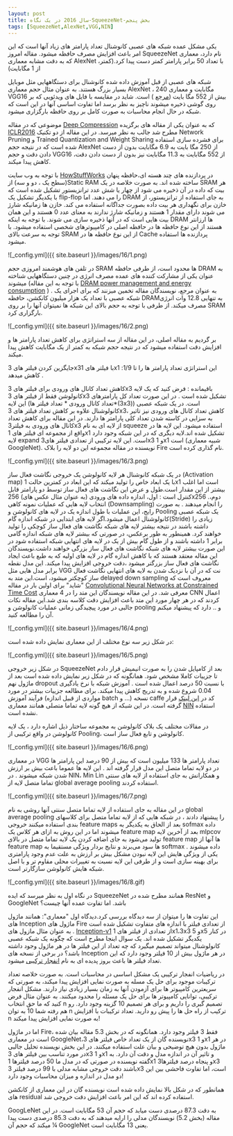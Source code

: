 ```yaml
---
layout: post
title: سال 2016 در یک نگاه-SqueezeNet-بخش پنجم
tags: [SqueezeNet,AlexNet,VGG,NIN]
---
```

یکی مشکل عمده شبکه های عصبی کانوشنال تعداد پارامتر های زیاد آنها است که این امر باعث افزایش مصرف حافظه میشود. مقاله امروز SqueezeNet نام دارد، معماری که به دقت مشابه معماری AlexNet ،با تعداد 50 برابر پارامتر کمتر دست پیدا کرد.(کمتر از 1 مگابایت)

شبکه های عصبی از قبل آموزش داده شده کانوشنال برای دستگاههایی مثل موبایل بسیار بزرگ هستند. به عنوان مثال حجم معماری AlexNet  ، 240  مگابایت و معماری  VGG16 بیش از 552 مگا بایت ([مرجع](https://stanford.edu/~songhan/) ) است. شاید در مقایسه با فایل های ویدئویی که بر روی گوشی ذخیره میشوند ناچیز به نظر برسد اما تفاوت اساسی آنها در این است که شبکه در حال انجام محاسبات به صورت کامل بر روی حافظه بارگزاری میشود.

موضوعی که در مقاله [Deep Compression](https://arxiv.org/abs/1510.00149) که به عنوان یکی از مقاله های برگزیده [ICLR2016](http://www.iclr.cc/doku.php?id=iclr2016:main) مطرح شد جالب به نظر میرسد. در این مقاله از دو تکنیک Network Pruning  و  Trained Quantization and Weight Sharing برای فشرده سازی استفاده شده است که در نتیجه حجم AlexNet از 250 مگا بایت به 6.9  مگابایت بدون از دست دادن دقت و حجم VGG16 از 552 مگابایت به 11.3 مگابایت نیز بدون از دست دادن دقت، کاهش پیدا میکند.

با توجه به وب سایت [HowStuffWorks](http://computer.howstuffworks.com/question452.htm) در پردازنده های چند هسته ای،حافظه پنهان (سطح یک ، دو و سه) ازStatic RAM  ساخته شده اند. به صورت خلاصه در یک SRAM هر بیت که داده در آن ذخیره می شود از چهار یا شش عدد ترانزیستور تشکیل شده است که با یکدیگر تشکیل یک flip-flop را می دهند. اما DRAM  به جای استفاده از ترانزیستور، از خازن برای نگهداری هر بیت داده بصورت جداگانه استفاده می کند. خازن ها زمانیکه شارژ می شوند دارای مقدار 1 هستند و زمانیکه شارژ ندارند به معنای عدد 0 هستند و این همان بیت هایی است که در آنها ذخیره سازی می شوند. با توجه به اینکه DRAM ها ارزانتر هستند از این نوع حافظه ها در حافظه اصلی در کامپیوترهای شخصی استفاده میشود. با توجه به سرعت بالای SRAM از این نوع حافظه ها در  Cache پردازنده ها استفاده میشود.

![_config.yml]({{ site.baseurl }}/images/16/1.png)

در تلفن های هوشمند امروزی حجم SRAM ها محدود است، از طرفی حافظه DRAM  به عنوان یکی از مشارکت کننده های عمده مصرف انرژی در چنین دستگاههایی شناخته میشوند (با توجه به این مقاله [DRAM power management and energy consumption](https://www.researchgate.net/publication/220850663_DRAM_power_management_and_energy_consumption)
 ) . به عنوان مرجع، نویسندگان مقاله تخمین میزنند که برای اجرای یک شبکه عصبی با تعداد یک هزار میلیون کانکشن، حافظه  DRAMبه تنهایی 12.8 وات  انرژی مصرف میکند. از طرفی با توجه به حجم بالای این شبکه ها نمیتوان آنها را بر روی SRAM بارگزاری کرد.

![_config.yml]({{ site.baseurl }}/images/16/2.png)

بر گردیم به مقاله اصلی، در این مقاله از سه استراتژی برای کاهش تعداد پارامتر ها و افزایش دقت استفاده میشود که در نتیجه حجم شبکه به کمتر از یک مگابایت کاهش پیدا میکند. 

جایگزین کردن فیلتر های  3x3با فیلتر های 1x1  :این استراتژی تعداد پارامتر ها را تا 1/9 کاهش میدهد . 

کاهش تعداد کانال های ورودی برای فیلتر های 3x3 باقیمانده : فرض کنید که یک لایه کانولوشن فقط از فیلتر های 3x3  تشکیل شده است . در این صورت تعداد کل پارامترهای این لایه (تعداد کانال ورودی * تعداد فیلتر ها*(3x3)) است. در یک شبکه عصبی کانولوشنال علاوه بر کاهش تعداد فیلتر های 3x3، کاهش تعداد کانال های ورودی نیز تاثیر به سزایی در کاسته شدن تعداد کلی پارامتر ها دارند. در این مقاله برای کاهش تعداد کانال های ورودی به فیلتر3x3  از لایه ای به نام squeeze استفاده میشود. این لایه ها در واقع از مجموعه ای فیلتر های 1x1  تشکیل شده اند.لایه دیگری که در این شبکه وجود دارد لایه expand است. این لایه ترکیبی از تعدادی فیلتر های3x3  و 1x1  است (شبیه معماری GoogleNet). نویسنده در مقاله مجموعه این دو لایه را بلاک Fire نام گذاری کرده است.

![_config.yml]({{ site.baseurl }}/images/16/3.png)

در یک شبکه کانوشنال هر لایه کانولوشن یک خروجی نگاشت فعال ساز (Activation map) با یک ابعاد خاص را تولید میکند که این ابعاد در کمترین حالت 1x1 است اما اغلب بیشتر از این مقدار است.طول و عرض این نگاشت های فعال ساز توسط دو پارامتر قابل کنترل است : اول، اندازه داده های ورودی (به عنوان مثال عکس های) 256x256 .دوم، انتخاب لایه هایی که عملیات نمونه کاهی (Downsampling)  را انجام میدهند . به صورت رایج، این عملیات با طول اندازه یک در لایه های کانولوشن و Pooling یک شبکه عصبی کانولوشنال اعمال میشود.اگر لایه های ابتدایی در شبکه اندازه گام(Stride)  زیادی را داشته باشند در نتیجه بیشتر لایه های شبکه نگاشت های فعال ساز کوچکی را تولید خواهند کرد. همینطور به طور برعکس، در صورتی که بیشتر لایه های شبکه اندازه گامی برابر 1 داشته باشند و از طول گام بیش از یک در لایه های انتهایی شبکه استفاده شود در این صورت بیشتر لایه های شبکه نگاشت های فعال ساز بزرگی خواهند داشت.نویسندگان این مقاله معتقد هستند که با کاهش اندازه گام در لایه های اولیه  که به طبع باعث ایجاد نگاشت های فعال ساز بزرگتر میشود ،دقت خروجی افزایش پیدا میکند. این مدل نقطه برابر مدل هایی مثل VGG نت که در آن با نزدیک شدن به لایه های انتهایی نگاشت فعال ساز کوچکتر میشود، است.این متد به delayed down sampling معروف است که "شاید" برای اولین بار در مقاله  [Convolutional Neural Networks at Constrained Time Cost](https://arxiv.org/pdf/1412.1710.pdf) معرفی شد.  در این مقاله نویسندگان این متد را در 4 معماری CNN اعمال کردند که در هر چهار مورد این متد باعث افزایش دقت کلاسه بندی شد.این مقاله نکات جالبی در مورد پیچیدگی زمانی عملیات کانولوشن و pooling و .. دارد که  پیشنهاد میکنم آن را مطالعه کنید.

![_config.yml]({{ site.baseurl }}/images/16/4.png)

در شکل زیر سه نوع مختلف از این معماری نمایش داده شده است:

![_config.yml]({{ site.baseurl }}/images/16/5.png)

در شکل زیر خروجی SqueezeNet بعد از کامپایل شدن را به صورت انیمیش قرار دادم تا جزییات کاملا مشخص شود. همانگونه که در شکل زیر نمایش داده شده است بعد از ماژول نهم dropout با نسبت 50 درصد اعمال شده است . آموزش شبکه با نرخ یادگیری 0.04 شروع شده و به تدریج کاهش پیدا میکند. برای مطالعه جزییات بیشتر در مورد فرآیند آموزش (مواردی از قبیل اندازه batch و ...) نسخه caffe کد در [این لینک](https://github.com/DeepScale/SqueezeNet) قرار گرفته است. در این شبکه از هیچ گونه لایه تماما متصلی همانند معماری [NIN](https://arxiv.org/abs/1312.4400) استفاده نشده است.

در مقالات مختلف یک بلاک کانولوشن به مجموعه ساختار ذیل اشاره دارد ، یک لایه کانولوشن در واقع ترکیبی از Pooling، کانولوشن و تابع فعال ساز است.

![_config.yml]({{ site.baseurl }}/images/16/6.png)

در معماری VGG تعداد پارامتر ها 133 میلیون است که بیش از 90 درصد این پارامتر ها در دو لایه تماما متصل این مدل قرار گرفته اند . این لایه ها عموما باعث بیش بر ارزش شدن شبکه میشوند .  در   NIN، Min Lin  و همکارانش به جای استفاده از لایه های سنتی تماما متصل لایه از global average pooling استفاده کردند.

![_config.yml]({{ site.baseurl }}/images/16/7.png)


در این مقاله به جای استفاده از لایه تماما متصل سنتی آنها روشی به نام global average pooling را پیشنهاد دادند ، در شبکه هایی که از لایه تماما متصل برای کلاسهای بندی استفاده میکنند خروجی feature maps بعد از الحاق به یکدیگر به sofmax داده میشوند اما در این روش به ازای هر کلاس یک feature map بعد از آخرین لایه mlpcov  تولید می‌شود به جای اضافه کردن یک لایه تماما متصل در بالای feature map ها آنها از feature map ها سود می‌برند و نتایج بردار ویژگی مستقیما به softmax داده میشوند . یکی از ویژگی هایش این لایه نبودن مشکل بیش بر ارزش به علت عدم وجود پارامتری برای بهینه سازی است و از طرفی این لایه نسبت به تغییرات محلی مقاوم تر و با اصل شبکه هایش کانولوشن سازگارتر است. 

![_config.yml]({{ site.baseurl }}/images/16/8.gif)

در نگاه اول به نظر میرسد که ایده SqueezeNet همانند مطرح شده در ResNet و GoogleNet  باشد. اما تفاوت عمده آنها چیست؟

این تفاوت ها را میتوان از سه دیدگاه بررسی کرد.دیدگاه اول "معماری":
همانند ماژول های Inception ماژول های Fire از تعدادی فیلتر با اندازه های متفاوت تشکیل شده است . به عنوان مثال مازول های [Inception-v1](https://arxiv.org/abs/1409.4842) از تعدادی از فیلتر های 1x1،3x3 و 5x5 در کنار یکدیگر تشکیل شده اند. یک سوال اینجا مطرح است که چگونه یک شبکه عصبی کانولوشنال میتواند تصمیم میگیرد که چه تعداد از این فیلتر ها در هر ماژول وجود داشته باشد؟ در برخی از نسخه های Inception در هر ماژول بیش از 10 فیلتر وجود دارد که این تعداد فیلتر ها باعث بروز پدیده ای به نام [انفجار ترکیبی](https://en.wikipedia.org/wiki/Combinatorial_explosion)  میشود.

 در ریاضیات انفجار ترکیبی یک مشکل اساسی در محاسبات است. به صورت خلاصه تعداد ترکیبات موجود برای حل یک مسله به صورت نمایی افزایش پیدا میکند، به صورتی که سریعترین کامپیوتر ها برای آزمودن آنها به زمان بسیار زیادی نیاز دارند. مشکل انفجار ترکیبی، توانایی کامپیوتر ها برای حل یک مسئله را محدود میکنند. به عنوان مثال فرض کنید که ما حق انتخاب n تصمیم گیری را داریم و برای هر تصمیم 10 گزینه وجود دارد. رو هم رفته شما 10 به توان n ترکیب از راه حل ها را پیش رو دارید. تعداد ترکیبات با افزایش n به صورت نمایی افزایش پیدا میکند!

اما در ماژول Fire، فقط 3 فیلتر وجود دارد. همانگونه که در بخش 5.3 مقاله بیان شده است در معماری  GoogleNet،نویسنده گان از یک تعداد خاص فیلتر های 3x3  و 1x1 در هر ماژول بدون هیچ توضیحی و بیان علت استفاده میکنند. در این بخش نویسنده تحلیل جالبی در مورد تناسب بین فیلتر های 3x3  و 1x1   و تاثیر آن در اندازه مدل و دقت آن دارد. به گفته نویسنده در صورتی که در مدل ما 50 درصد فیلترها 1x1  و پنجاه درصد فیلترها3x3  باشند دقت خروجی مشابه مدلی با 99 درصد فیلتر 3x3  است، اما تفاوت فاحشی بین این دو مدل در اندازه و میزان محاسبات وجود دارد!

همانطور که در شکل بالا نمایش داده شده است نویسنده گان در این معماری از کانکشن های residual استفاده کرده اند که این امر باعث افزایش دقت خروجی شد.

GoogLeNet به دقت 87.3 درصدی دست میابد که حجم آن 53 مگابایت است. در این مقاله (بخش 5.2) نویسندگان مدلی را ارایه میدهند که به دقت 85.3 درصدی دست پیدا میکند که حجم آن ¼ GoogleNet یعنی 13 مگابایت است. 

